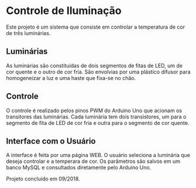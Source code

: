 # Controle de Iluminação
Este projeto é um sistema que consiste em controlar a temperatura de cor de três luminárias.

## Luminárias
As luminárias são constituídas de dois segmentos de fitas de LED, um de cor quente e o outro de cor fria. São envolvias por uma plástico difusor para homogeneizar a luz e uma haste que fixa-se no chão.

## Controle
O controle é realizado pelos pinos PWM do Arduino Uno que acionam os transitores das luminárias. Cada luminária tem dois transistores, um para o segmento de fita de LED de cor fria e outra para o segmento de cor quente.

## Interface com o Usuário
A interface é feita por uma página WEB. O usuário seleciona a luminária que deseja controlar e a temperara de cor. Os parâmetros são salvos em um banco MySQL e consultados diretamente pelo Arduino Uno.

Projeto concluído em 09/2018.